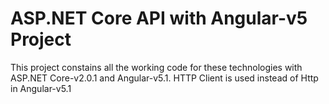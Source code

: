 # ASP.NET Core API with Angular-v5 Project
This project constains all the working code for these technologies with ASP.NET Core-v2.0.1 and Angular-v5.1.
HTTP Client is used instead of Http in Angular-v5.1